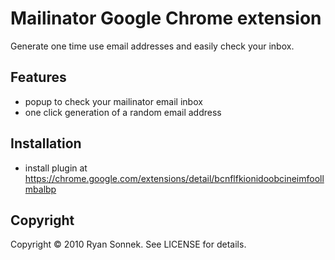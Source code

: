 # Mailinator Google Chrome extension

Generate one time use email addresses and easily check your inbox.

## Features

* popup to check your mailinator email inbox
* one click generation of a random email address

## Installation

* install plugin at https://chrome.google.com/extensions/detail/bcnflfkionidoobcineimfoollmbalbp

## Copyright

Copyright © 2010 Ryan Sonnek. See LICENSE for details.